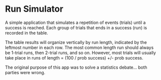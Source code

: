 # Run Simulator
A simple application that simulates a repetition of events (trials) until a success is reached. Each group of trials that ends in a success (run) is recorded in the table. 

The table results will organize vertically by run length, indicated by the leftmost number in each row. The most common length run should always be 1-trial runs, then 2-trial runs, and so on. However, most trials will usually take place in runs of length = (100 / prob success) +/- prob success.

The original purpose of this app was to solve a statistics debate... both parties were wrong.